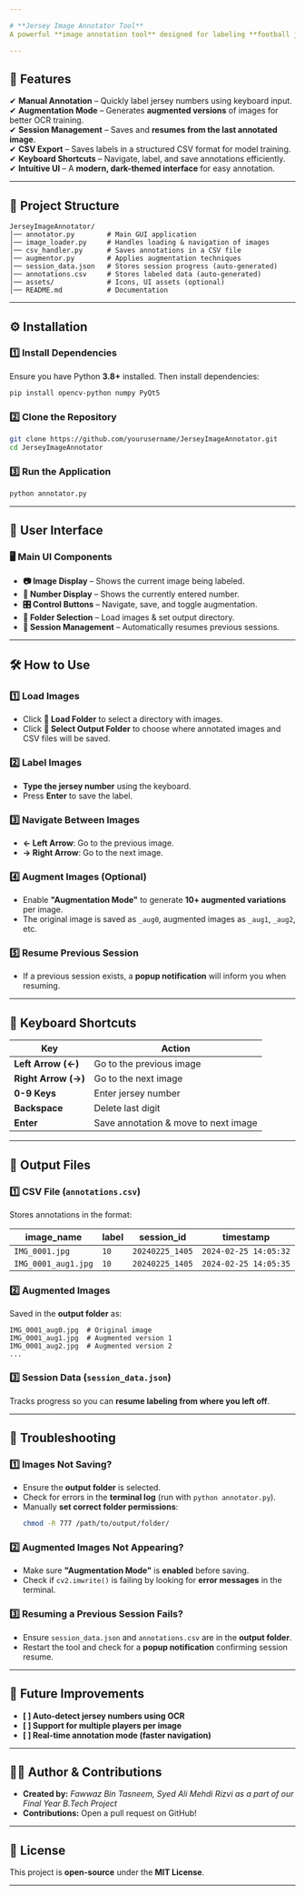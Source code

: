 ```yaml
---

# **Jersey Image Annotator Tool**  
A powerful **image annotation tool** designed for labeling **football jersey numbers**. It supports **manual annotation** and **automatic augmentation**, making it ideal for training OCR models on jersey numbers.

---
```


## **📌 Features**
✔ **Manual Annotation** – Quickly label jersey numbers using keyboard input.  
✔ **Augmentation Mode** – Generates **augmented versions** of images for better OCR training.  
✔ **Session Management** – Saves and **resumes from the last annotated image**.  
✔ **CSV Export** – Saves labels in a structured CSV format for model training.  
✔ **Keyboard Shortcuts** – Navigate, label, and save annotations efficiently.  
✔ **Intuitive UI** – A **modern, dark-themed interface** for easy annotation.

---

## **📂 Project Structure**
```
JerseyImageAnnotator/
│── annotator.py        # Main GUI application
│── image_loader.py     # Handles loading & navigation of images
│── csv_handler.py      # Saves annotations in a CSV file
│── augmentor.py        # Applies augmentation techniques
│── session_data.json   # Stores session progress (auto-generated)
│── annotations.csv     # Stores labeled data (auto-generated)
│── assets/             # Icons, UI assets (optional)
│── README.md           # Documentation
```

---

## **⚙️ Installation**
### **1️⃣ Install Dependencies**
Ensure you have Python **3.8+** installed. Then install dependencies:

```bash
pip install opencv-python numpy PyQt5
```

### **2️⃣ Clone the Repository**
```bash
git clone https://github.com/yourusername/JerseyImageAnnotator.git
cd JerseyImageAnnotator
```

### **3️⃣ Run the Application**
```bash
python annotator.py
```

---

## **🎨 User Interface**
### **🖥️ Main UI Components**
- **📷 Image Display** – Shows the current image being labeled.
- **🔢 Number Display** – Shows the currently entered number.
- **🎛️ Control Buttons** – Navigate, save, and toggle augmentation.
- **📂 Folder Selection** – Load images & set output directory.
- **💾 Session Management** – Automatically resumes previous sessions.

---

## **🛠️ How to Use**
### **1️⃣ Load Images**
- Click **📂 Load Folder** to select a directory with images.
- Click **📁 Select Output Folder** to choose where annotated images and CSV files will be saved.

### **2️⃣ Label Images**
- **Type the jersey number** using the keyboard.
- Press **Enter** to save the label.

### **3️⃣ Navigate Between Images**
- **← Left Arrow**: Go to the previous image.
- **→ Right Arrow**: Go to the next image.

### **4️⃣ Augment Images (Optional)**
- Enable **"Augmentation Mode"** to generate **10+ augmented variations** per image.
- The original image is saved as `_aug0`, augmented images as `_aug1`, `_aug2`, etc.

### **5️⃣ Resume Previous Session**
- If a previous session exists, a **popup notification** will inform you when resuming.

---

## **🎯 Keyboard Shortcuts**
| Key | Action |
|-----|--------|
| **Left Arrow (←)** | Go to the previous image |
| **Right Arrow (→)** | Go to the next image |
| **0-9 Keys** | Enter jersey number |
| **Backspace** | Delete last digit |
| **Enter** | Save annotation & move to next image |

---

## **📜 Output Files**
### **1️⃣ CSV File (`annotations.csv`)**
Stores annotations in the format:

| image_name | label | session_id | timestamp |
|------------|-------|------------|------------|
| `IMG_0001.jpg` | `10` | `20240225_1405` | `2024-02-25 14:05:32` |
| `IMG_0001_aug1.jpg` | `10` | `20240225_1405` | `2024-02-25 14:05:35` |

### **2️⃣ Augmented Images**
Saved in the **output folder** as:
```
IMG_0001_aug0.jpg  # Original image
IMG_0001_aug1.jpg  # Augmented version 1
IMG_0001_aug2.jpg  # Augmented version 2
...
```

### **3️⃣ Session Data (`session_data.json`)**
Tracks progress so you can **resume labeling from where you left off**.

---

## **🐞 Troubleshooting**
### **1️⃣ Images Not Saving?**
- Ensure the **output folder** is selected.
- Check for errors in the **terminal log** (run with `python annotator.py`).
- Manually **set correct folder permissions**:
  ```bash
  chmod -R 777 /path/to/output/folder/
  ```

### **2️⃣ Augmented Images Not Appearing?**
- Make sure **"Augmentation Mode"** is **enabled** before saving.
- Check if `cv2.imwrite()` is failing by looking for **error messages** in the terminal.

### **3️⃣ Resuming a Previous Session Fails?**
- Ensure `session_data.json` and `annotations.csv` are in the **output folder**.
- Restart the tool and check for a **popup notification** confirming session resume.

---

## **🚀 Future Improvements**
- **[ ] Auto-detect jersey numbers using OCR**  
- **[ ] Support for multiple players per image**  
- **[ ] Real-time annotation mode (faster navigation)**  

---

## **👨‍💻 Author & Contributions**
- **Created by:** *Fawwaz Bin Tasneem, Syed Ali Mehdi Rizvi as a part of our Final Year B.Tech Project*  
- **Contributions:** Open a pull request on GitHub!  

---

## **📜 License**
This project is **open-source** under the **MIT License**.

---
